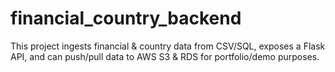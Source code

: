 # financial_country_backend

This project ingests financial & country data from CSV/SQL, exposes a Flask API,
and can push/pull data to AWS S3 & RDS for portfolio/demo purposes.
